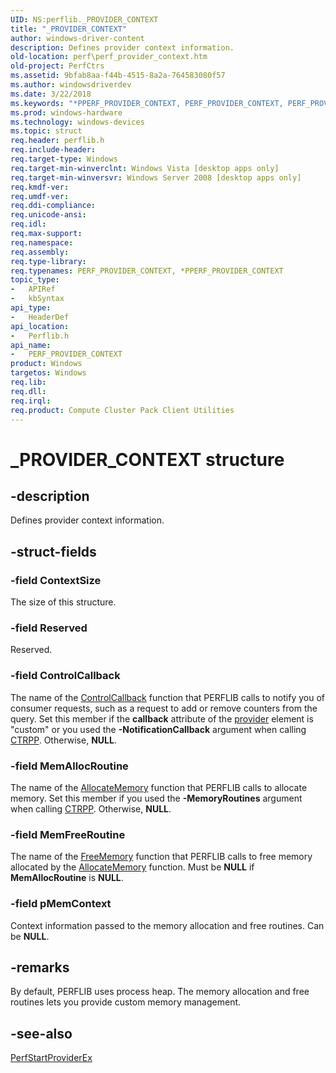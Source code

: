 ```yaml
---
UID: NS:perflib._PROVIDER_CONTEXT
title: "_PROVIDER_CONTEXT"
author: windows-driver-content
description: Defines provider context information.
old-location: perf\perf_provider_context.htm
old-project: PerfCtrs
ms.assetid: 9bfab8aa-f44b-4515-8a2a-764583080f57
ms.author: windowsdriverdev
ms.date: 3/22/2018
ms.keywords: "*PPERF_PROVIDER_CONTEXT, PERF_PROVIDER_CONTEXT, PERF_PROVIDER_CONTEXT structure [Perf], PPERF_PROVIDER_CONTEXT, PPERF_PROVIDER_CONTEXT structure pointer [Perf], _PROVIDER_CONTEXT, perf.perf_provider_context, perflib/PERF_PROVIDER_CONTEXT, perflib/PPERF_PROVIDER_CONTEXT"
ms.prod: windows-hardware
ms.technology: windows-devices
ms.topic: struct
req.header: perflib.h
req.include-header: 
req.target-type: Windows
req.target-min-winverclnt: Windows Vista [desktop apps only]
req.target-min-winversvr: Windows Server 2008 [desktop apps only]
req.kmdf-ver: 
req.umdf-ver: 
req.ddi-compliance: 
req.unicode-ansi: 
req.idl: 
req.max-support: 
req.namespace: 
req.assembly: 
req.type-library: 
req.typenames: PERF_PROVIDER_CONTEXT, *PPERF_PROVIDER_CONTEXT
topic_type:
-	APIRef
-	kbSyntax
api_type:
-	HeaderDef
api_location:
-	Perflib.h
api_name:
-	PERF_PROVIDER_CONTEXT
product: Windows
targetos: Windows
req.lib: 
req.dll: 
req.irql: 
req.product: Compute Cluster Pack Client Utilities
---
```


# _PROVIDER_CONTEXT structure


## -description


Defines provider context information.


## -struct-fields




### -field ContextSize

The size of this structure.


### -field Reserved

Reserved.


### -field ControlCallback

The name of the <a href="https://msdn.microsoft.com/0f771ab7-af42-481b-b2da-20dcdf49b82b">ControlCallback</a> function that PERFLIB calls to notify you of consumer requests, such as a request to add or remove counters from the query. Set this member if the <b>callback</b> attribute of the <a href="https://msdn.microsoft.com/library/windows/hardware/hh406455">provider</a> element is "custom" or you used the <b>-NotificationCallback</b> argument when calling <a href="https://msdn.microsoft.com/3939f6a1-0a94-429d-a71e-b37f045fea13">CTRPP</a>. Otherwise, <b>NULL</b>. 


### -field MemAllocRoutine

The name of the <a href="https://msdn.microsoft.com/09af7e56-2174-4a82-b45b-59f4180e4aab">AllocateMemory</a> function that PERFLIB calls to allocate memory. Set this member if you used the <b>-MemoryRoutines</b> argument when calling <a href="https://msdn.microsoft.com/3939f6a1-0a94-429d-a71e-b37f045fea13">CTRPP</a>. Otherwise, <b>NULL</b>. 


### -field MemFreeRoutine

The name of the <a href="https://msdn.microsoft.com/3b2f9f68-131a-4e17-8b43-6c3a20871dad">FreeMemory</a> function that PERFLIB calls to free memory allocated by the <a href="https://msdn.microsoft.com/09af7e56-2174-4a82-b45b-59f4180e4aab">AllocateMemory</a> function. Must be <b>NULL</b> if <b>MemAllocRoutine</b> is <b>NULL</b>.


### -field pMemContext

Context information passed to the memory allocation and free routines. Can be <b>NULL</b>.


## -remarks



By default, PERFLIB uses process heap. The memory allocation and free routines lets you provide custom memory management. 




## -see-also




<a href="https://msdn.microsoft.com/9f3aefbf-0836-46fc-8a53-858c3c94cef9">PerfStartProviderEx</a>
 

 

